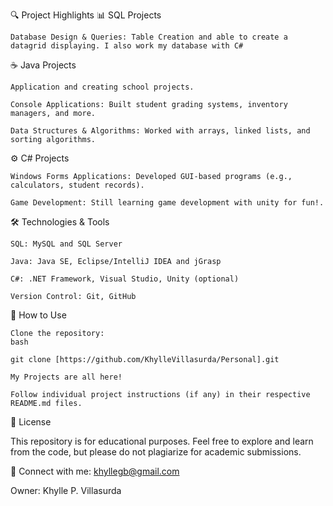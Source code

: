 🔍 Project Highlights
📊 SQL Projects

    Database Design & Queries: Table Creation and able to create a datagrid displaying. I also work my database with C#

☕ Java Projects

    Application and creating school projects.

    Console Applications: Built student grading systems, inventory managers, and more.

    Data Structures & Algorithms: Worked with arrays, linked lists, and sorting algorithms.

⚙️ C# Projects

    Windows Forms Applications: Developed GUI-based programs (e.g., calculators, student records).

    Game Development: Still learning game development with unity for fun!.

🛠️ Technologies & Tools

    SQL: MySQL and SQL Server

    Java: Java SE, Eclipse/IntelliJ IDEA and jGrasp

    C#: .NET Framework, Visual Studio, Unity (optional)

    Version Control: Git, GitHub

📝 How to Use

    Clone the repository:
    bash

    git clone [https://github.com/KhylleVillasurda/Personal].git

    My Projects are all here!

    Follow individual project instructions (if any) in their respective README.md files.

📜 License

This repository is for educational purposes. Feel free to explore and learn from the code, but please do not plagiarize for academic submissions.

🔗 Connect with me:
khyllegb@gmail.com

Owner: Khylle P. Villasurda
